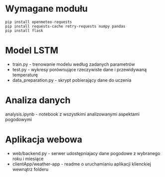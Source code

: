 # Wymagane modułu
```
pip install openmeteo-requests
pip install requests-cache retry-requests numpy pandas
pip install flask
```
# Model LSTM
- train.py - trenowanie modelu według zadanych parametrów
- test.py - wykresy porównujące rzeczywiste dane i przewidywaną temperaturę
- data_preparation.py - skrypt pobierający dane do uczenia

# Analiza danych
analysis.ipynb - notebook z wszystkimi analizowanymi aspektami pogodowymi

# Aplikacja webowa
- web/backend.py - serwer udostępniajacy dane pogodowe z wybranego roku i miesiące
- clientApp/weather-app - readme o uruchamianiu aplikacji klienckiej wewnątrz folderu
